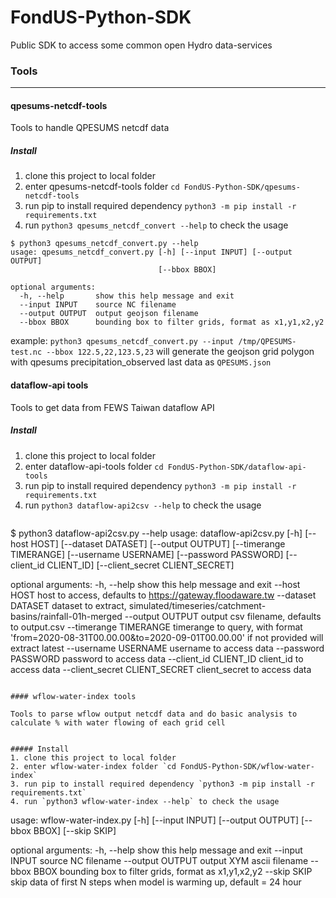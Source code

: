 # FondUS-Python-SDK
Public SDK to access some common open Hydro data-services

### Tools
----
#### qpesums-netcdf-tools

Tools to handle QPESUMS netcdf data

##### Install
1. clone this project to local folder
2. enter qpesums-netcdf-tools folder `cd FondUS-Python-SDK/qpesums-netcdf-tools`
3. run pip to install required dependency `python3 -m pip install -r requirements.txt`
4. run `python3 qpesums_netcdf_convert --help` to check the usage
```
$ python3 qpesums_netcdf_convert.py --help
usage: qpesums_netcdf_convert.py [-h] [--input INPUT] [--output OUTPUT]
                                 [--bbox BBOX]

optional arguments:
  -h, --help       show this help message and exit
  --input INPUT    source NC filename
  --output OUTPUT  output geojson filename
  --bbox BBOX      bounding box to filter grids, format as x1,y1,x2,y2
```

example: `python3 qpesums_netcdf_convert.py --input /tmp/QPESUMS-test.nc --bbox 122.5,22,123.5,23` will generate the geojson grid polygon with qpesums precipitation_observed last data as `QPESUMS.json`


#### dataflow-api tools

Tools to get data from FEWS Taiwan dataflow API

##### Install
1. clone this project to local folder
2. enter dataflow-api-tools folder `cd FondUS-Python-SDK/dataflow-api-tools`
3. run pip to install required dependency `python3 -m pip install -r requirements.txt`
4. run `python3 dataflow-api2csv --help` to check the usage
```
```
$ python3 dataflow-api2csv.py --help
usage: dataflow-api2csv.py [-h] [--host HOST] [--dataset DATASET] [--output OUTPUT] [--timerange TIMERANGE] [--username USERNAME] [--password PASSWORD]
                           [--client_id CLIENT_ID] [--client_secret CLIENT_SECRET]

optional arguments:
  -h, --help            show this help message and exit
  --host HOST           host to access, defaults to https://gateway.floodaware.tw
  --dataset DATASET     dataset to extract, simulated/timeseries/catchment-basins/rainfall-01h-merged
  --output OUTPUT       output csv filename, defaults to output.csv
  --timerange TIMERANGE
                        timerange to query, with format 'from=2020-08-31T00.00.00&to=2020-09-01T00.00.00' if not provided will extract latest
  --username USERNAME   username to access data
  --password PASSWORD   password to access data
  --client_id CLIENT_ID
                        client_id to access data
  --client_secret CLIENT_SECRET
                        client_secret to access data

```

#### wflow-water-index tools

Tools to parse wflow output netcdf data and do basic analysis to calculate % with water flowing of each grid cell


##### Install
1. clone this project to local folder
2. enter wflow-water-index folder `cd FondUS-Python-SDK/wflow-water-index`
3. run pip to install required dependency `python3 -m pip install -r requirements.txt`
4. run `python3 wflow-water-index --help` to check the usage

```
usage: wflow-water-index.py [-h] [--input INPUT] [--output OUTPUT] [--bbox BBOX] [--skip SKIP]

optional arguments:
  -h, --help       show this help message and exit
  --input INPUT    source NC filename
  --output OUTPUT  output XYM ascii filename
  --bbox BBOX      bounding box to filter grids, format as x1,y1,x2,y2
  --skip SKIP      skip data of first N steps when model is warming up, default = 24 hour
```

